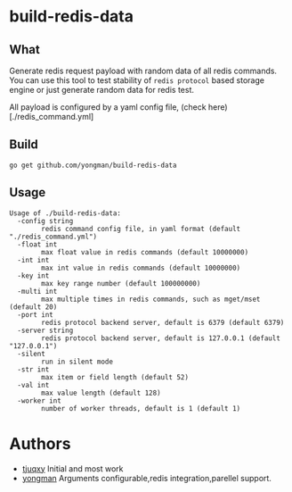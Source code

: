# build-redis-data

## What

Generate redis request payload with random data of all redis commands. You can use this tool to test stability of `redis protocol` based storage engine or just generate random data for redis test.

All payload is configured by a yaml config file, (check here)[./redis_command.yml]

## Build

```
go get github.com/yongman/build-redis-data
```

## Usage

```
Usage of ./build-redis-data:
  -config string
    	redis command config file, in yaml format (default "./redis_command.yml")
  -float int
    	max float value in redis commands (default 10000000)
  -int int
    	max int value in redis commands (default 10000000)
  -key int
    	max key range number (default 100000000)
  -multi int
    	max multiple times in redis commands, such as mget/mset (default 20)
  -port int
    	redis protocol backend server, default is 6379 (default 6379)
  -server string
    	redis protocol backend server, default is 127.0.0.1 (default "127.0.0.1")
  -silent
    	run in silent mode
  -str int
    	max item or field length (default 52)
  -val int
    	max value length (default 128)
  -worker int
    	number of worker threads, default is 1 (default 1)
```

# Authors

- [tjuqxy](https://github.com/tjuqxy) Initial and most work
- [yongman](https://github.com/yongman) Arguments configurable,redis integration,parellel support.

